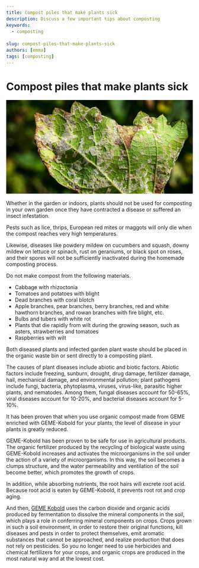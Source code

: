 ```yaml
---
title: Compost piles that make plants sick
description: Discuss a few important tips about composting
keywords:
  - composting

slug: compost-piles-that-make-plants-sick
authors: [emma]
tags: [composting]
---
```


# Compost piles that make plants sick

![Hygiene composting](./img/img.png)


Whether in the garden or indoors, plants should not be used for composting in your own garden once they have contracted 
a disease or suffered an insect infestation.

Pests such as lice, thrips, European red mites or maggots will only die when the compost reaches very high temperatures.
<!-- truncate -->
Likewise, diseases like powdery mildew on cucumbers and squash, downy mildew on lettuce or spinach, rust on geraniums, 
or black spot on roses, and their spores will not be sufficiently inactivated during the homemade composting process.

Do not make compost from the following materials.
- Cabbage with rhizoctonia
- Tomatoes and potatoes with blight
- Dead branches with coral blotch
- Apple branches, pear branches, berry branches, red and white hawthorn branches, and rowan branches with fire blight, etc.
- Bulbs and tubers with white rot
- Plants that die rapidly from wilt during the growing season, such as asters, strawberries and tomatoes
- Raspberries with wilt

Both diseased plants and infected garden plant waste should be placed in the organic waste bin or sent directly to a composting plant.

The causes of plant diseases include abiotic and biotic factors. Abiotic factors include freezing, sunburn, drought, 
drug damage, fertilizer damage, hail, mechanical damage, and environmental pollution; plant pathogens include fungi, 
bacteria, phytoplasma, viruses, virus-like, parasitic higher plants, and nematodes. Among them, fungal diseases account 
for 50-65%, viral diseases account for 10-20%, and bacterial diseases account for 5-10%.

It has been proven that when you use organic compost made from GEME enriched with GEME-Kobold for your plants, 
the level of disease in your plants is greatly reduced.

GEME-Kobold has been proven to be safe for use in agricultural products. The organic fertilizer produced by the recycling 
of biological waste using GEME-Kobold increases and activates the microorganisms in the soil under the action of a variety 
of microorganisms. In this way, the soil becomes a clumps structure, and the water permeability and ventilation of the 
soil become better, which promotes the growth of crops.

In addition, while absorbing nutrients, the root hairs will excrete root acid. Because root acid is eaten by GEME-Kobold, 
it prevents root rot and crop aging.

And then, [GEME Kobold](https://www.geme.bio/geme-kobold) uses the carbon dioxide and organic acids produced by fermentation to dissolve the mineral components 
in the soil, which plays a role in conferring mineral components on crops. Crops grown in such a soil environment, 
in order to restore their original functions, kill diseases and pests in order to protect themselves, emit aromatic substances 
that cannot be approached, and realize production that does not rely on pesticides. So you no longer need to use herbicides 
and chemical fertilizers for your crops, and organic crops are produced in the most natural way and at the lowest cost.
